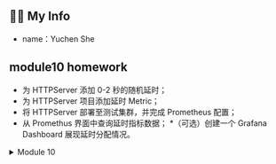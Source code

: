 ## :student: My Info
* name：Yuchen She

## module10 homework
* 为 HTTPServer 添加 0-2 秒的随机延时；
* 为 HTTPServer 项目添加延时 Metric；
* 将 HTTPServer 部署至测试集群，并完成 Prometheus 配置；
* 从 Promethus 界面中查询延时指标数据；
*（可选）创建一个 Grafana Dashboard 展现延时分配情况。


<details>
  <summary>Module 10</summary>

* Screenshots Grafana ![image](https://github.com/yuchenshe/geekbang_homework/blob/main/pic/grafana-screenshot.png)
* Screenshots Prometheus ![image](https://github.com/yuchenshe/geek_bang_homework/blob/main/pic/prometheus-screenshot.png)
</details>
